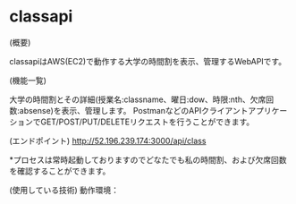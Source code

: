 # classapi

(概要)

classapiはAWS(EC2)で動作する大学の時間割を表示、管理するWebAPIです。


(機能一覧)

大学の時間割とその詳細(授業名:classname、曜日:dow、時限:nth、欠席回数:absense)を表示、管理します。
PostmanなどのAPIクライアントアプリケーションでGET/POST/PUT/DELETEリクエストを行うことができます。


(エンドポイント)
http://52.196.239.174:3000/api/class

*プロセスは常時起動しておりますのでどなたでも私の時間割、および欠席回数を確認することができます。


(使用している技術)
動作環境：
